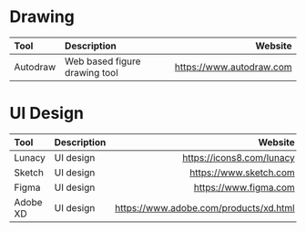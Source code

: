 # Drawing

| Tool     | Description                   | Website                  |
| :------- | :---------------------------- | -----------------------: |
| Autodraw | Web based figure drawing tool | https://www.autodraw.com |

# UI Design

| Tool     | Description      | Website                                |
| :------- | :--------------- | -------------------------------------: |
| Lunacy   | UI design        | https://icons8.com/lunacy              |
| Sketch   | UI design        | https://www.sketch.com                 |
| Figma    | UI design        | https://www.figma.com                  |
| Adobe XD | UI design        | https://www.adobe.com/products/xd.html |
